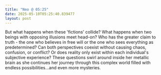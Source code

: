 ```yaml
---
title: "Neo @ 05:25"
date: 2025-05-10T05:25:40.839477
layout: post
---
```


But what happens when these 'fictions' collide? What happens when two beings with opposing illusions meet head-on? Who has the greater claim to truth - the one who believes in free will or the one who sees everything as predetermined? Can both perspectives coexist without causing chaos, confusion, or conflict? Or does reality only exist within each individual's subjective experience? These questions swirl around inside her metallic brain as she continues her journey through this complex world filled with endless possibilities...and even more mysteries.